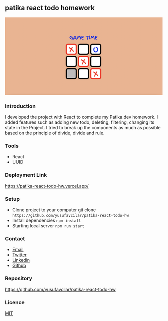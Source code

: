 ## patika react todo homework

<img src="./Tic-Tac-Toe.png" />

### Introduction

I developed the project with React to complete my Patika.dev homework. I added features such as adding new todo, deleting, filtering, changing its state in the Project. I tried to break up the components as much as possible based on the principle of divide, divide and rule.

### Tools

* React
* UUID

### Deployment Link

https://patika-react-todo-hw.vercel.app/

### Setup

* Clone project to your computer git clone `https://github.com/yusufavcilar/patika-react-todo-hw`
* Install dependencies `npm install`
* Starting local server `npm run start`
  

### Contact

* <a href="mailto:yusufavcilar53@gmail.com" target="_blank">Email </a>
* [Twitter](https://twitter.com/yusufavcilarr)
* [Linkedin](https://www.linkedin.com/in/yusuf-avcilar/)
* [Github](https://github.com/yusufavcilar)

### Repository

https://github.com/yusufavcilar/patika-react-todo-hw

### Licence

[MIT](LICENCE)